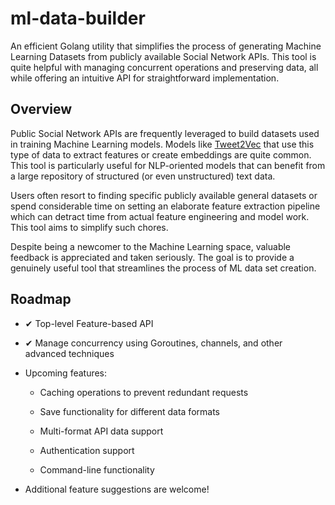 
# ml-data-builder

An efficient Golang utility that simplifies the process of generating Machine Learning Datasets from publicly available Social Network APIs. This tool is quite helpful with managing concurrent operations and preserving data, all while offering an intuitive API for straightforward implementation.

## Overview

Public Social Network APIs are frequently leveraged to build datasets used in training Machine Learning models. Models like [Tweet2Vec](https://arxiv.org/abs/1607.07514) that use this type of data to extract features or create embeddings are quite common. This tool is particularly useful for NLP-oriented models that can benefit from a large repository of structured (or even unstructured) text data.

Users often resort to finding specific publicly available general datasets or spend considerable time on setting an elaborate feature extraction pipeline which can detract time from actual feature engineering and model work. This tool aims to simplify such chores.

Despite being a newcomer to the Machine Learning space, valuable feedback is appreciated and taken seriously. The goal is to provide a genuinely useful tool that streamlines the process of ML data set creation.

## Roadmap

* ✔ Top-level Feature-based API

* ✔ Manage concurrency using Goroutines, channels, and other advanced techniques

* Upcoming features:

   * Caching operations to prevent redundant requests

   * Save functionality for different data formats

   * Multi-format API data support

   * Authentication support

   * Command-line functionality

* Additional feature suggestions are welcome!